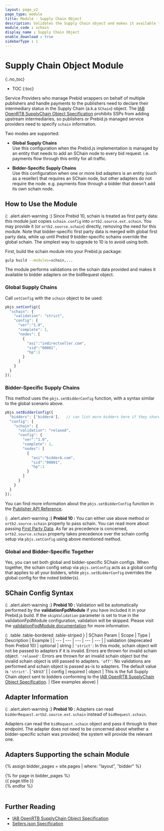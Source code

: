 ```yaml
---
layout: page_v2
page_type: module
title: Module - Supply Chain Object
description: Validates the Supply Chain object and makes it available to bidders.
module_code : schain
display_name : Supply Chain Object
enable_download : true
sidebarType : 1
---
```


# Supply Chain Object Module
{:.no_toc}

* TOC
{:toc}

Service Providers who manage Prebid wrappers on behalf of multiple publishers and handle payments to the publishers need to declare their intermediary status in the Supply Chain (a.k.a `SChain`) object. The [IAB OpenRTB SupplyChain Object Specification](https://github.com/InteractiveAdvertisingBureau/openrtb/blob/master/supplychainobject.md) prohibits SSPs from adding upstream intermediaries, so publishers or Prebid.js managed service providers need to specify `schain` information.

Two modes are supported:

* **Global Supply Chains**  
  Use this configuration when the Prebid.js implementation is managed by an entity that needs to add an SChain node to every bid request. i.e. payments flow through this entity for all traffic.

* **Bidder-Specific Supply Chains**  
  Use this configuration when one or more bid adapters is an entity (such as a reseller) that requires an SChain node, but other adapters do not require the node. e.g. payments flow through a bidder that doesn't add its own schain node.

## How to Use the Module

{: .alert.alert-warning :}
Since Prebid 10, schain is treated as first party data: this module just copies `schain.config` into `ortb2.source.ext.schain`. You may provide it (or `ortb2.source.schain`) directly, removing the need for this module.
Note that bidder-specific first party data is merged with global first party data, while up until Prebid 9 bidder-specific schains override the global schain. The simplest way to upgrade to 10 is to avoid using both.   

First, build the schain module into your Prebid.js package:

```bash
gulp build --modules=schain,...
```

The module performs validations on the schain data provided and makes it available to bidder adapters on the bidRequest object.

### Global Supply Chains

Call `setConfig` with the `schain` object to be used:

```javascript
pbjs.setConfig({
  "schain": {
    "validation": "strict",
    "config": {
      "ver":"1.0",
      "complete": 1,
      "nodes": [
        {
          "asi":"indirectseller.com",
          "sid":"00001",
          "hp":1
        }
      ]
    }
  }
});
```

### Bidder-Specific Supply Chains

This method uses the `pbjs.setBidderConfig` function, with a syntax similar to the global scenario above.

```javascript
pbjs.setBidderConfig({
  "bidders": ['bidderA'],   // can list more bidders here if they share the same config
  "config": {
    "schain": {
      "validation": "relaxed",
      "config": {
        "ver":"1.0",
        "complete": 1,
        "nodes": [
          {
            "asi":"bidderA.com",
            "sid":"00001",
            "hp":1
          }
        ]
      }
    }
  }
});
```

You can find more information about the `pbjs.setBidderConfig` function in the [Publisher API Reference]({{site.baseurl}}/dev-docs/publisher-api-reference/setBidderConfig.html).

{: .alert.alert-warning :}
**Prebid 10 :** You can either use above method or `ortb2.source.schain` property to pass schain. You can read more about passing [First Party Data](https://docs.prebid.org/dev-docs/publisher-api-reference/setConfig.html#first-party-data). As far as precedence is concerned, `ortb2.source.schain` property takes precedence over the schain config setup via `pbjs.setConfig` using above mentioned method.

### Global and Bidder-Specific Together

Yes, you can set both global and bidder-specific SChain configs. When together, the schain config setup via `pbjs.setConfig` acts as a global config that applies to all your bidders, while `pbjs.setBidderConfig` overrides the global config for the noted bidder(s).

## SChain Config Syntax

{: .alert.alert-warning :}
**Prebid 10 :** Validation will be automatically performed by the **validationFpdModule** if you have included it in your Prebid.js build. If the `skipValidation` parameter is set to true in the validationFpdModule configuration, validation will be skipped. Please visit the [validationFpdModule documentation](https://docs.prebid.org/dev-docs/modules/validationFpdModule.html) for more information.

{: .table .table-bordered .table-striped }
| SChain Param | Scope | Type | Description | Example |
| --- | --- | --- | --- | --- |
| validation (deprecated from Prebid 10) | optional | string | `'strict'`: In this mode, schain object will not be passed to adapters if it is invalid. Errors are thrown for invalid schain object. `'relaxed'`: Errors are thrown for an invalid schain object but the invalid schain object is still passed to adapters. `'off'`: No validations are performed and schain object is passed as-is to adapters. The default value is `'strict'`. | 'strict' |
| config | required | object | This is the full Supply Chain object sent to bidders conforming to the [IAB OpenRTB SupplyChain Object Specification](https://github.com/InteractiveAdvertisingBureau/openrtb/blob/master/supplychainobject.md). | (See examples above) |

## Adapter Information

{: .alert.alert-warning :}
**Prebid 10 :** Adapters can read `bidderRequest.ortb2.source.ext.schain` instead of `bidRequest.schain`.

Adapters can read the `bidRequest.schain` object and pass it through to their endpoint. The adapter does not need to be concerned about whether a bidder-specific schain was provided; the system will provide the relevant one.

## Adapters Supporting the schain Module

{% assign bidder_pages = site.pages | where: "layout", "bidder" %}

<div class="adapters">
{% for page in bidder_pages %}
  <div class="col-md-4{% if page.schain_supported %} schain_supported{% endif %}">
  {{ page.title }}
  </div>
{% endfor %}
</div>

<script>
$(function(){
  $('.adapters .col-md-4').hide();
  $('.schain_supported').show();
});
</script>

<br style="clear: both">

## Further Reading

* [IAB OpenRTB SupplyChain Object Specification](https://github.com/InteractiveAdvertisingBureau/openrtb/blob/master/supplychainobject.md)
* [Sellers.json Specification](https://iabtechlab.com/sellers-json/)  
